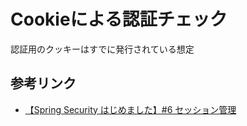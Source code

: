 # Cookieによる認証チェック
認証用のクッキーはすでに発行されている想定

## 参考リンク
- [【Spring Security はじめました】#6 セッション管理](https://b1tblog.com/2020/03/05/spring-security-6/)
